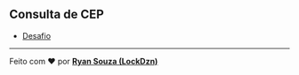 ## Consulta de CEP

- [Desafio](https://github.com/WoMakersCode/challenges-front-end/issues/1 "Desafio")

---

Feito com ♥ por **[Ryan Souza (LockDzn)](https://twitter.com/nuloki_ "Ryan Souza (LockDzn)")**
